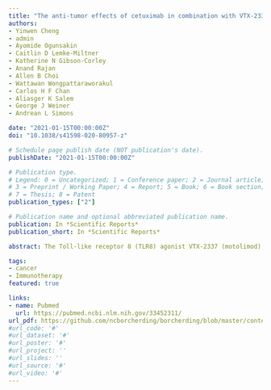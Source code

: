 ```yaml
---
title: "The anti-tumor effects of cetuximab in combination with VTX-2337 are T cell dependent"
authors:
- Yinwen Cheng
- admin
- Ayomide Ogunsakin
- Caitlin D Lemke-Miltner 
- Katherine N Gibson-Corley
- Anand Rajan
- Allen B Choi
- Wattawan Wongpattaraworakul
- Carlos H F Chan
- Aliasger K Salem
- George J Weiner
- Andrean L Simons

date: "2021-01-15T00:00:00Z"
doi: "10.1038/s41598-020-80957-z"

# Schedule page publish date (NOT publication's date).
publishDate: "2021-01-15T00:00:00Z"

# Publication type.
# Legend: 0 = Uncategorized; 1 = Conference paper; 2 = Journal article;
# 3 = Preprint / Working Paper; 4 = Report; 5 = Book; 6 = Book section;
# 7 = Thesis; 8 = Patent
publication_types: ["2"]

# Publication name and optional abbreviated publication name.
publication: In *Scientific Reports*
publication_short: In *Scientific Reports*

abstract: The Toll-like receptor 8 (TLR8) agonist VTX-2337 (motolimod) is an anti-cancer immunotherapeutic agent that is believed to augment natural killer (NK) and dendritic cell (DC) activity. The goal of this work is to examine the role of TLR8 expression/activity in head and neck squamous cell carcinoma (HNSCC) to facilitate the prediction of responders to VTX-2337-based therapy. The prognostic role of TLR8 expression in HNSCC patients was assessed by TCGA and tissue microarray analyses. The anti-tumor effect of VTX-2337 was determined in SCCVII/C3H, mEERL/C57Bl/6 and TUBO-human EGFR/BALB/c syngeneic mouse models. The effect of combined VTX-2337 and cetuximab treatment on tumor growth, survival and immune cell recruitment was assessed. TLR8 expression was associated with CD8+ T cell infiltration and favorable survival outcomes. VTX-2337 delayed tumor growth in all 3 syngeneic mouse models and significantly increased the survival of cetuximab-treated mice. The anti-tumor effects of VTX-2337+ cetuximab were accompanied by increased splenic lymphoid DCs and IFNγ+ CD4+ and tumor-specific CD8+ T cells. Depletion of CD4+ T cells, CD8+ T cells and NK cells were all able to abolish the anti-tumor effect of VTX-2337+ cetuximab. Altogether, VTX-2337 remains promising as an adjuvant for cetuximab-based therapy however patients with high TLR8 expression may be more likely to derive benefit from this drug combination compared to patients with low TLR8 expression. 

tags:
- cancer
- Immunotherapy
featured: true

links:
- name: Pubmed
  url: https://pubmed.ncbi.nlm.nih.gov/33452311/
url_pdf: https://github.com/ncborcherding/borcherding/blob/master/content/publication/cheng2021anti/cheng2021anti.pdf
#url_code: '#'
#url_dataset: '#'
#url_poster: '#'
#url_project: ''
#url_slides: ''
#url_source: '#'
#url_video: '#'
---
```


